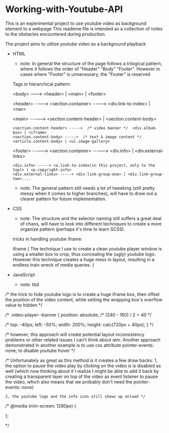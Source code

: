 # Working-with-Youtube-API
This is an experimental project to use youtube video as background element to a webpage
This reademe file is intended as a collection of notes to the obstacles encountered during production.


The project aims to utilize youtube video as a background playback 


- HTML
  
  * note: In general the structure of the page follows a trilogical pattern, where it follows the order of "Header" "Body" "Footer".               However in cases where "Footer" is unnecessary, the "Footer" is reserved
  
  Tags in hierarchical pattern:
  
    \<body> ---> \<header> | \<main> | \<footer>
  
    \<header> ----> \<section.container> ----> \<div.link-to-index> | \<nav>

    \<main> -----> \<section.content-header> | \<section.content-body>
      
      <section.content-header> ----->  /* video banner */  <div.album-box> | <iframe>
      <section.content-body> ----->  /* text & image content */  <article.content-body> | <ul.image-gallery> 
    
    \<footer> -----> \<section.container> -----> \<div.info> | \<div.external-links>
    
      <div.info> -----> <a.link-to-index(in this project, only to the top)> | <p.copyright-info>
      <div.external-links> -----> <div.link-group-one> | <div.link-group-two>....
      
      
   * note: The general pattern still needs a lot of tweeking (still pretty messy when it comes to higher branches), 
           will have to draw out a clearer pattern for future implementation.
           
    
- CSS
  
  * note: The structure and the selector naming still suffers a great deal of chaos, will have to look into different techniques
          to create a more organize pattern (perhaps it's time to learn SCSS).
    
  tricks in handling youtube iframe:
  
  iframe {
    The technique I use to create a clean youtube player window is using a smaller box to crop, thus concealing the (ugly)
    youtube logo. However this technique creates a huge mess in layout, resulting in a endless train wreck of media queries.
  }
  

- JavaScript

  * note: tbd
  
  











/*	the trick to hide youtube logo is to create a huge iframe box, then offset the position of the 
	video content, while setting the wrapping box's overflow value to hidden */


/* .video-player--banner {
  position: absolute;
  /* (240 - 160) / 2 = 40 */


/*
  top: -40px;
  left: -50%;
  width: 200%;
  height: calc(720px + 40px);
} */


/* however, this approach will create potential layout inconsistency problems or other related issues
   I can't think about atm. Another approach demonstrated in another example is to use css attribute
   pointer-events: none; to disable youtube hover */


/* Unfortunately as great as this method is it creates a few draw backs:
	1, the option to pause the video play by clicking on the video is is disabled as well
	(which now thinking about it I realize I might be able to add it back by creating a transparent
	layer on top of the video as event listener to pause the video, which also means that we probably
	don't need the pointer-events: none)

	2, the youtube logo and the info icon still shows up onload */


/*
@media (min-screen: 1280px) {


};

*/
